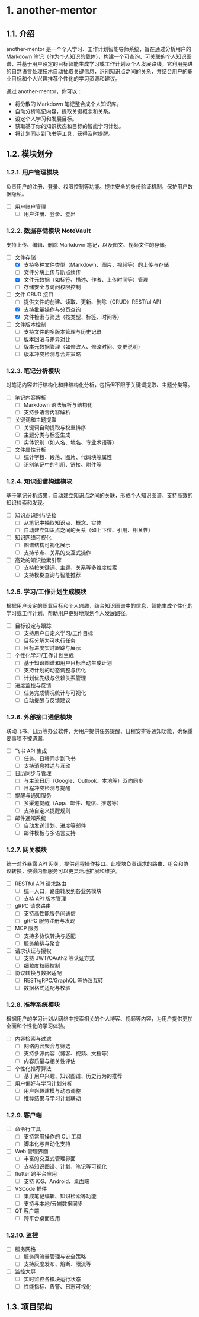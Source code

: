 # 1. another-mentor

## 1.1. 介绍

another-mentor 是一个个人学习、工作计划智能导师系统，旨在通过分析用户的 Markdown 笔记（作为个人知识的载体），构建一个可查询、可关联的个人知识图谱，并基于用户设定的目标智能生成学习或工作计划及个人发展路线。它利用先进的自然语言处理技术自动抽取关键信息，识别知识点之间的关系，并结合用户的职业目标和个人兴趣推荐个性化的学习资源和建议。

通过 another-mentor，你可以：

- 将分散的 Markdown 笔记整合成个人知识库。
- 自动分析笔记内容，提取关键概念和关系。
- 设定个人学习和发展目标。
- 获取基于你的知识状态和目标的智能学习计划。
- 将计划同步到飞书等工具，获得及时提醒。

## 1.2. 模块划分

### 1.2.1. 用户管理模块

负责用户的注册、登录、权限控制等功能。提供安全的身份验证机制，保护用户数据隐私。

- [ ] 用户账户管理
  - [ ] 用户注册、登录、登出

### 1.2.2. 数据存储模块 NoteVault

支持上传、编辑、删除 Markdown 笔记，以及图文、视频文件的存储。

- [ ] 文件存储
  - [x] 支持多种文件类型（Markdown、图片、视频等）的上传与存储
  - [ ] 文件分块上传与断点续传
  - [x] 文件元数据（如标签、描述、作者、上传时间等）管理
  - [ ] 存储安全与访问权限控制
- [ ] 文件 CRUD 接口
  - [ ] 提供文件的创建、读取、更新、删除（CRUD）RESTful API
  - [x] 支持批量操作与分页查询
  - [x] 文件检索与筛选（按类型、标签、时间等）
- [ ] 文件版本控制
  - [ ] 支持文件的多版本管理与历史记录
  - [ ] 版本回滚与差异对比
  - [ ] 版本元数据管理（如修改人、修改时间、变更说明）
  - [ ] 版本冲突检测与合并策略

### 1.2.3. 笔记分析模块

对笔记内容进行结构化和非结构化分析，包括但不限于关键词提取、主题分类等。

- [ ] 笔记内容解析
  - [ ] Markdown 语法解析与结构化
  - [ ] 支持多语言内容解析
- [ ] 关键词和主题提取
  - [ ] 关键词自动提取与权重排序
  - [ ] 主题分类与标签生成
  - [ ] 实体识别（如人名、地名、专业术语等）
- [ ] 文件属性分析
  - [ ] 统计字数、段落、图片、代码块等属性
  - [ ] 识别笔记中的引用、链接、附件等

### 1.2.4. 知识图谱构建模块

基于笔记分析结果，自动建立知识点之间的关联，形成个人知识图谱，支持高效的知识检索和发现。

- [ ] 知识点识别与链接
  - [ ] 从笔记中抽取知识点、概念、实体
  - [ ] 自动建立知识点之间的关系（如上下位、引用、相关性）
- [ ] 知识网络可视化
  - [ ] 图谱结构可视化展示
  - [ ] 支持节点、关系的交互式操作
- [ ] 高效的知识检索引擎
  - [ ] 支持按关键词、主题、关系等多维度检索
  - [ ] 支持模糊查询与智能推荐

### 1.2.5. 学习/工作计划生成模块

根据用户设定的职业目标和个人兴趣，结合知识图谱中的信息，智能生成个性化的学习或工作计划，帮助用户更好地规划个人发展路径。

- [ ] 目标设定与跟踪
  - [ ] 支持用户自定义学习/工作目标
  - [ ] 目标分解为可执行任务
  - [ ] 目标进度实时跟踪与展示
- [ ] 个性化学习/工作计划生成
  - [ ] 基于知识图谱和用户目标自动生成计划
  - [ ] 支持计划的动态调整与优化
  - [ ] 计划优先级与依赖关系管理
- [ ] 进度监控与反馈
  - [ ] 任务完成情况统计与可视化
  - [ ] 自动提醒与反馈建议

### 1.2.6. 外部接口通信模块

联动飞书、日历等办公软件，为用户提供任务提醒、日程安排等通知功能，确保重要事项不被遗漏。

- [ ] 飞书 API 集成
  - [ ] 任务、日程同步到飞书
  - [ ] 支持消息推送与互动
- [ ] 日历同步与管理
  - [ ] 与主流日历（Google、Outlook、本地等）双向同步
  - [ ] 日程冲突检测与提醒
- [ ] 提醒与通知服务
  - [ ] 多渠道提醒（App、邮件、短信、推送等）
  - [ ] 支持自定义提醒规则
- [ ] 邮件通知系统
  - [ ] 自动发送计划、进度等邮件
  - [ ] 邮件模板与多语言支持

### 1.2.7. 网关模块

统一对外暴露 API 网关，提供远程操作接口。此模块负责请求的路由、组合和协议转换，使得内部服务可以更灵活地扩展和维护。

- [ ] RESTful API 请求路由
  - [ ] 统一入口，路由转发到各业务模块
  - [ ] 支持 API 版本管理
- [ ] gRPC 请求路由
  - [ ] 支持高性能服务间通信
  - [ ] gRPC 服务注册与发现
- [ ] MCP 服务
  - [ ] 支持多协议转换与适配
  - [ ] 服务编排与聚合
- [ ] 请求认证与授权
  - [ ] 支持 JWT/OAuth2 等认证方式
  - [ ] 细粒度权限控制
- [ ] 协议转换与数据适配
  - [ ] REST/gRPC/GraphQL 等协议互转
  - [ ] 数据格式适配与校验

### 1.2.8. 推荐系统模块

根据用户的学习计划从网络中搜索相关的个人博客、视频等内容，为用户提供更加全面和个性化的学习体验。

- [ ] 内容检索与过滤
  - [ ] 网络内容聚合与筛选
  - [ ] 支持多源内容（博客、视频、文档等）
  - [ ] 内容质量与相关性评估
- [ ] 个性化推荐算法
  - [ ] 基于用户兴趣、知识图谱、历史行为的推荐
- [ ] 用户偏好与学习计划分析
  - [ ] 用户兴趣建模与动态调整
  - [ ] 推荐结果与学习计划联动

### 1.2.9. 客户端

- [ ] 命令行工具
  - [ ] 支持常用操作的 CLI 工具
  - [ ] 脚本化与自动化支持
- [ ] Web 管理界面
  - [ ] 丰富的交互式管理界面
  - [ ] 支持知识图谱、计划、笔记等可视化
- [ ] flutter 跨平台应用
  - [ ] 支持 iOS、Android、桌面端
- [ ] VSCode 插件
  - [ ] 集成笔记编辑、知识检索等功能
  - [ ] 支持与本地/云端数据同步
- [ ] QT 客户端
  - [ ] 跨平台桌面应用

### 1.2.10. 监控

- [ ] 服务网格
  - [ ] 服务间流量管理与安全策略
  - [ ] 支持灰度发布、熔断、限流等
- [ ] 监控大屏
  - [ ] 实时监控各模块运行状态
  - [ ] 性能指标、告警、日志可视化

## 1.3. 项目架构

